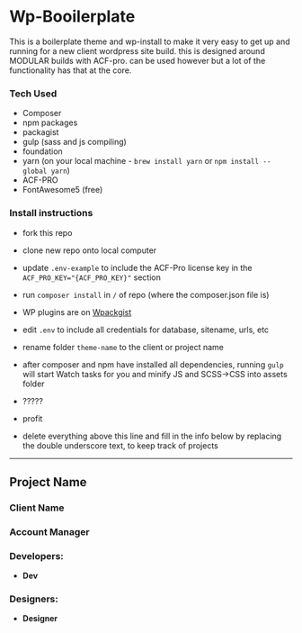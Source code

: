 # Wp-Booilerplate
This is a boilerplate theme and wp-install to make it very easy to get up and running for a new client wordpress site build.
this is designed around MODULAR builds with ACF-pro. can be used however but a lot of the functionality has that at the core.

### Tech Used
- Composer
- npm packages
- packagist
- gulp (sass and js compiling)
- foundation
- yarn (on your local machine - `brew install yarn` or `npm install --global yarn`)
- ACF-PRO
- FontAwesome5 (free)


### Install instructions
* fork this repo
* clone new repo onto local computer
* update `.env-example` to include the ACF-Pro license key in the `ACF_PRO_KEY="{ACF_PRO_KEY}"` section

* run `composer install` in `/` of repo (where the composer.json file is)
* WP plugins are on [Wpackgist](wpackgist.com)
* edit `.env` to include all credentials for database, sitename, urls, etc
* rename folder `theme-name` to the client or project name
* after composer and npm have installed all dependencies, running `gulp` will start Watch tasks for you and minify JS and SCSS->CSS into assets folder
* ?????
* profit

* delete everything above this line and fill in the info below by replacing the double underscore text, to keep track of projects
___

## __Project Name__
### __Client Name__

### __Account Manager__

### Developers:
* __Dev__

### Designers:
* __Designer__
